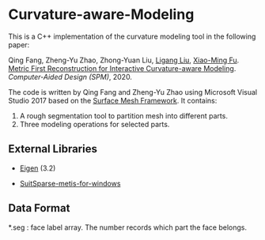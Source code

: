 # Curvature-aware-Modeling
This is a C++ implementation of the curvature modeling tool in the following paper:

Qing Fang, Zheng-Yu Zhao, Zhong-Yuan Liu, [Ligang Liu](http://staff.ustc.edu.cn/~lgliu/), [Xiao-Ming Fu](http://staff.ustc.edu.cn/~fuxm/). [Metric First Reconstruction for Interactive Curvature-aware Modeling](https://rec.ustc.edu.cn/share/ca848e70-82ce-11ea-b86e-171a380b3613). *Computer-Aided Design (SPM)*, 2020.

The code is written by Qing Fang and Zheng-Yu Zhao using Microsoft Visual Studio 2017 based on the [Surface Mesh Framework](http://staff.ustc.edu.cn/~fuxm/code/index.html#sec_surface_framework).  It contains:

1.  A rough segmentation tool to partition mesh into different parts.
2.  Three modeling operations for selected parts.

## External Libraries

- [Eigen](http://eigen.tuxfamily.org/index.php?title=Main_Page) (3.2)

- [SuitSparse-metis-for-windows](https://github.com/jlblancoc/suitesparse-metis-for-windows)

## Data Format

*.seg :  face label array. The number records which part the face belongs.
